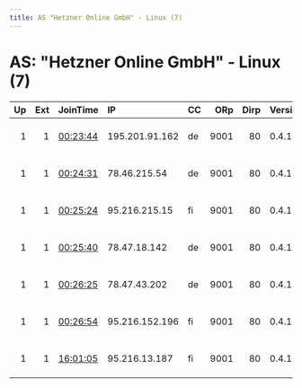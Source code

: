 ```yaml
---
title: AS "Hetzner Online GmbH" - Linux (7)
---
```


# AS: "Hetzner Online GmbH" - Linux (7)

|   Up |   Ext | JoinTime                                                                                            | IP             | CC   |   ORp |   Dirp | Version   | Contact              | Nickname           |   eFamMembers |
|-----:|------:|:----------------------------------------------------------------------------------------------------|:---------------|:-----|------:|-------:|:----------|:---------------------|:-------------------|--------------:|
|    1 |     1 | [00:23:44](https://metrics.torproject.org/rs.html#details/97A534840AB8AAA11813458E2AA821A80168458E) | 195.201.91.162 | de   |  9001 |     80 | 0.4.1.6   | kronos sec at proton | bef4383bde8f0c2581 |             1 |
|    1 |     1 | [00:24:31](https://metrics.torproject.org/rs.html#details/8439E0B8A4DA580C0C061920FF6BC3CB66C769DA) | 78.46.215.54   | de   |  9001 |     80 | 0.4.1.6   | kronos sec at proton | 32b7a09ff9cc68ca1a |             1 |
|    1 |     1 | [00:25:24](https://metrics.torproject.org/rs.html#details/7993B8B29B5B18CA91936E316566B955C7D4109D) | 95.216.215.15  | fi   |  9001 |     80 | 0.4.1.6   | kronos sec at proton | 2677a7e02981a0ba6d |             1 |
|    1 |     1 | [00:25:40](https://metrics.torproject.org/rs.html#details/7B258F55B16195A3DD864FC7D12E2593ADF094CB) | 78.47.18.142   | de   |  9001 |     80 | 0.4.1.6   | kronos sec at proton | 0e4f10e596ff613288 |             1 |
|    1 |     1 | [00:26:25](https://metrics.torproject.org/rs.html#details/547A294A7C71B47F6FE6B37AABD20E5C896B227F) | 78.47.43.202   | de   |  9001 |     80 | 0.4.1.6   | kronos sec at proton | 3a1e15e78d122ef84f |             1 |
|    1 |     1 | [00:26:54](https://metrics.torproject.org/rs.html#details/15FACFCA2A5C4AC051C70B713B299F409CEDF494) | 95.216.152.196 | fi   |  9001 |     80 | 0.4.1.6   | kronos sec at proton | 8a88a6ccfa35f11950 |             1 |
|    1 |     1 | [16:01:05](https://metrics.torproject.org/rs.html#details/B88F5D5E15EED6D01CD6429DAFC70FD0C7E756B1) | 95.216.13.187  | fi   |  9001 |     80 | 0.4.1.6   | kronos sec at proton | 5f3d65cf743853ca58 |             1 |
